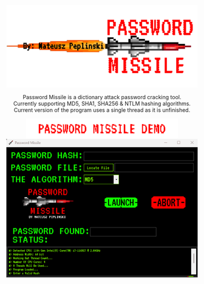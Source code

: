 
<p align="center">
  <img width="600" src="src/resources/graphicsResources/githubLogo.png" alt="mainIcon">
</p>
<p align="center">
  Password Missile is a dictionary attack password cracking tool. </br>
  Currently supporting MD5, SHA1, SHA256 & NTLM hashing algorithms. </br>
  Current version of the program uses a single thread as it is unfinished.
</p>
<p align="center">
<img width="400" src="src/resources/graphicsResources/githubText0.png" alt="demoTextt">
  <img width="600" src="src/resources/graphicsResources/passwordMissileDemo.gif" alt="mainScreenGIF">
</p>
